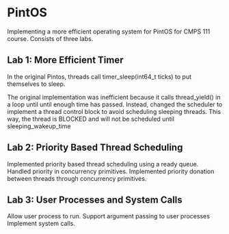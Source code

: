 # PintOS 

Implementing a more efficient operating system for PintOS for CMPS 111 course.
Consists of three labs. 

## Lab 1: More Efficient Timer 

In the original Pintos, threads call timer_sleep(int64_t ticks) to put themselves to sleep.

The original implementation was inefficient because it calls thread_yield() in a loop until until enough time has passed.
Instead, changed the scheduler to implement a thread control block to avoid scheduling sleeping threads. 
This way, the thread is BLOCKED and will not  be scheduled until sleeping_wakeup_time

## Lab 2: Priority Based Thread Scheduling

Implemented priority based thread scheduling using a ready queue. 
Handled priority in concurrency primitives. 
Implemented priority donation between threads through concurrency primitives. 

## Lab 3: User Processes and System Calls 

Allow user process to run. 
Support argument passing to user processes
Implement system calls. 

